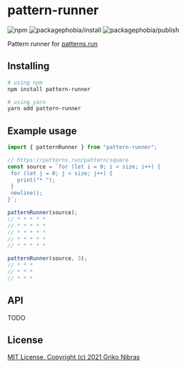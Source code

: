 <!-- markdownlint-disable MD033 MD036 MD041 -->

# pattern-runner

![npm](https://badgen.net/npm/v/pattern-runner)
![packagephobia/install](https://badgen.net/packagephobia/install/pattern-runner)
![packagephobia/publish](https://badgen.net/packagephobia/publish/pattern-runner)

Pattern runner for [patterns.run](https://patterns.run)

## Installing

```sh
# using npm
npm install pattern-runner

# using yarn
yarn add pattern-runner
```

## Example usage

```js
import { patternRunner } from "pattern-runner";

// https://patterns.run/pattern/square
const source = `for (let i = 0; i < size; i++) {
 for (let j = 0; j < size; j++) {
   print("* ");
 }
 newline();
}`;

patternRunner(source);
// * * * * *
// * * * * *
// * * * * *
// * * * * *
// * * * * *

patternRunner(source, 3);
// * * *
// * * *
// * * *
```

## API

TODO

## License

[MIT License, Copyright (c) 2021 Griko Nibras](./LICENSE)
